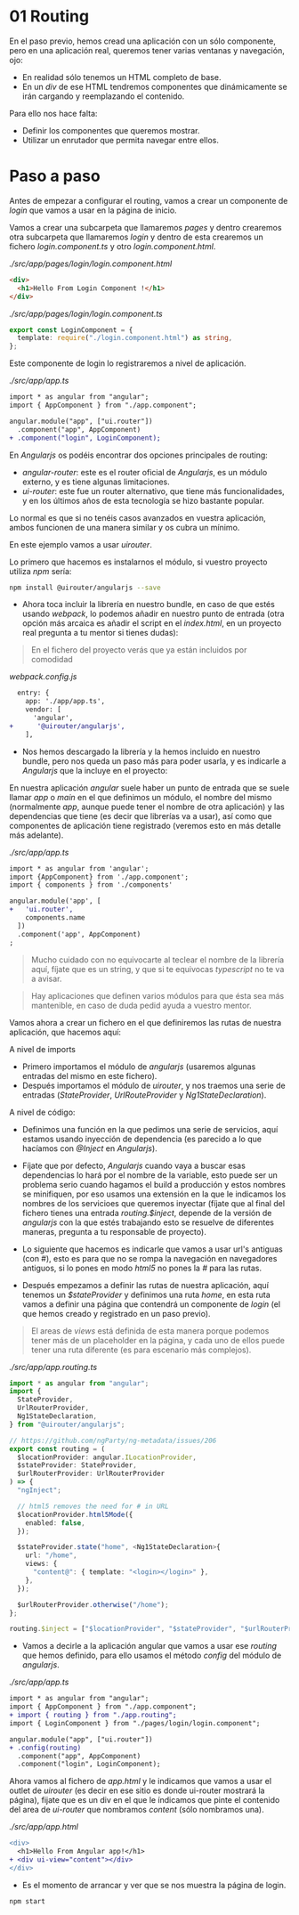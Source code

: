 # 01 Routing

En el paso previo, hemos cread una aplicación con un sólo componente, pero en una aplicación real, queremos tener varias ventanas y navegación, ojo:

- En realidad sólo tenemos un HTML completo de base.
- En un _div_ de ese HTML tendremos componentes que dinámicamente se irán cargando y reemplazando el contenido.

Para ello nos hace falta:

- Definir los componentes que queremos mostrar.
- Utilizar un enrutador que permita navegar entre ellos.

# Paso a paso

Antes de empezar a configurar el routing, vamos a crear un componente de _login_ que vamos a usar en la página de inicio.

Vamos a crear una subcarpeta que llamaremos _pages_ y dentro crearemos otra subcarpeta que llamaremos _login_ y dentro de esta crearemos un fichero _login.component.ts_ y otro _login.component.html_.

_./src/app/pages/login/login.component.html_

```html
<div>
  <h1>Hello From Login Component !</h1>
</div>
```

_./src/app/pages/login/login.component.ts_

```typescript
export const LoginComponent = {
  template: require("./login.component.html") as string,
};
```

Este componente de login lo registraremos a nivel de aplicación.

_./src/app/app.ts_

```diff
import * as angular from "angular";
import { AppComponent } from "./app.component";

angular.module("app", ["ui.router"])
  .component("app", AppComponent)
+ .component("login", LoginComponent);
```

En _Angularjs_ os podéis encontrar dos opciones principales de routing:

- _angular-router_: este es el router oficial de _Angularjs_, es un módulo externo, y es tiene algunas limitaciones.
- _ui-router_: este fue un router alternativo, que tiene más funcionalidades, y en los últimos años de esta tecnología se hizo bastante popular.

Lo normal es que si no tenéis casos avanzados en vuestra aplicación, ambos funcionen de una manera similar y os cubra un mínimo.

En este ejemplo vamos a usar _uirouter_.

Lo primero que hacemos es instalarnos el módulo, si vuestro proyecto utiliza _npm_ sería:

```bash
npm install @uirouter/angularjs --save
```

- Ahora toca incluir la librería en nuestro bundle, en caso de que estés usando _webpack_, lo podemos añadir en nuestro punto de entrada (otra opción más arcaica es añadir el script en el _index.html_, en un proyecto real pregunta a tu mentor si tienes dudas):

> En el fichero del proyecto verás que ya están incluidos por comodidad

_webpack.config.js_

```diff
  entry: {
    app: './app/app.ts',
    vendor: [
      'angular',
+      '@uirouter/angularjs',
    ],
```

- Nos hemos descargado la librería y la hemos incluido en nuestro bundle, pero nos queda un paso más para poder usarla, y es indicarle a _Angularjs_ que la incluye en el proyecto:

En nuestra aplicación _angular_ suele haber un punto de entrada que se suele llamar _app_ o _main_ en el que definimos un módulo, el nombre del mismo (normalmente _app_, aunque puede tener el nombre de otra aplicación) y las dependencias que tiene (es decir que librerías va a usar), así como que componentes de aplicación tiene registrado (veremos esto en más detalle más adelante).

_./src/app/app.ts_

```diff
import * as angular from 'angular';
import {AppComponent} from './app.component';
import { components } from './components'

angular.module('app', [
+   'ui.router',
    components.name
  ])
  .component('app', AppComponent)
;
```

> Mucho cuidado con no equivocarte al teclear el nombre de la librería aquí, fíjate que es un string, y que si te equivocas _typescript_ no te va a avisar.

> Hay aplicaciones que definen varios módulos para que ésta sea más mantenible, en caso de duda pedid ayuda a vuestro mentor.

Vamos ahora a crear un fichero en el que definiremos las rutas de nuestra aplicación, que hacemos aquí:

A nivel de imports

- Primero importamos el módulo de _angularjs_ (usaremos algunas entradas del mismo en este fichero).
- Después importamos el módulo de _uirouter_, y nos traemos una serie de entradas (_StateProvider_, _UrlRouteProvider_ y _Ng1StateDeclaration_).

A nivel de código:

- Definimos una función en la que pedimos una serie de servicios, aquí estamos usando inyección de dependencia (es parecido a lo que hacíamos con _@Inject_ en _Angularjs_).

- Fíjate que por defecto, _Angularjs_ cuando vaya a buscar esas dependencias lo hará por el nombre de la variable, esto puede ser un problema serio cuando hagamos el build a producción y estos nombres se minifiquen, por eso usamos una extensión en la que le indicamos los nombres de los servicioes que queremos inyectar (fíjate que al final del fichero tienes una entrada _routing.$inject_, depende de la versión de _angularjs_ con la que estés trabajando esto se resuelve de diferentes maneras, pregunta a tu responsable de proyecto).

- Lo siguiente que hacemos es indicarle que vamos a usar url's antiguas (con #), esto es para que no se rompa la navegación en navegadores antiguos, si lo pones en modo _html5_ no pones la _#_ para las rutas.

- Después empezamos a definir las rutas de nuestra aplicación, aquí tenemos un _$stateProvider_ y definimos una ruta _home_, en esta ruta vamos a definir una página que contendrá un componente de _login_ (el que hemos creado y registrado en un paso previo).

> El areas de _views_ está definida de esta manera porque podemos tener más de un placeholder en la página, y cada uno de ellos puede tener una ruta diferente (es para escenario más complejos).

_./src/app/app.routing.ts_

```typescript
import * as angular from "angular";
import {
  StateProvider,
  UrlRouterProvider,
  Ng1StateDeclaration,
} from "@uirouter/angularjs";

// https://github.com/ngParty/ng-metadata/issues/206
export const routing = (
  $locationProvider: angular.ILocationProvider,
  $stateProvider: StateProvider,
  $urlRouterProvider: UrlRouterProvider
) => {
  "ngInject";

  // html5 removes the need for # in URL
  $locationProvider.html5Mode({
    enabled: false,
  });

  $stateProvider.state("home", <Ng1StateDeclaration>{
    url: "/home",
    views: {
      "content@": { template: "<login></login>" },
    },
  });

  $urlRouterProvider.otherwise("/home");
};

routing.$inject = ["$locationProvider", "$stateProvider", "$urlRouterProvider"];
```

- Vamos a decirle a la aplicación angular que vamos a usar ese _routing_ que hemos definido, para ello usamos el método _config_ del módulo de _angularjs_.

_./src/app/app.ts_

```diff
import * as angular from "angular";
import { AppComponent } from "./app.component";
+ import { routing } from "./app.routing";
import { LoginComponent } from "./pages/login/login.component";

angular.module("app", ["ui.router"])
+ .config(routing)
  .component("app", AppComponent)
  .component("login", LoginComponent);
```

Ahora vamos al fichero de _app.html_ y le indicamos que vamos a usar el outlet de _uirouter_ (es decir en ese sitio es donde ui-router mostrará la página), fijate que es un div en el que le índicamos que pinte el contenido del area de _ui-router_ que nombramos _content_ (sólo nombramos una).

_./src/app/app.html_

```diff
<div>
  <h1>Hello From Angular app!</h1>
+ <div ui-view="content"></div>
</div>
```

- Es el momento de arrancar y ver que se nos muestra la página de login.

```bash
npm start
```
